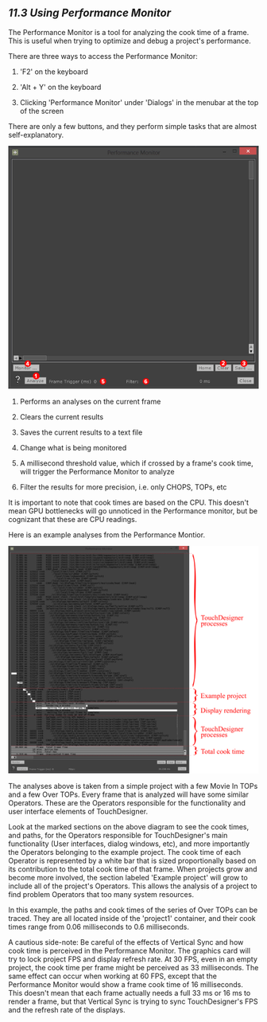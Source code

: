 ## *11.3 Using Performance Monitor*

The Performance Monitor is a tool for analyzing the cook time of a frame. This is useful when trying to optimize and debug a project's performance.

There are three ways to access the Performance Monitor: 

1. 'F2' on the keyboard

2. 'Alt + Y' on the keyboard

3. Clicking 'Performance Monitor' under 'Dialogs' in the menubar at the top of the screen


There are only a few buttons, and they perform simple tasks that are almost self-explanatory.

![Performance Monitor](../img/11.3/performance-monitor-1.png)

1. Performs an analyses on the current frame

2. Clears the current results

3. Saves the current results to a text file

4. Change what is being monitored

5. A millisecond threshold value, which if crossed by a frame's cook time, will trigger the Performance Monitor to analyze

6. Filter the results for more precision, i.e. only CHOPS, TOPs, etc


It is important to note that cook times are based on the CPU. This doesn't mean GPU bottlenecks will go unnoticed in the Performance monitor, but be cognizant that these are CPU readings. 

Here is an example analyses from the Performance Montior.

![Performance Monitor 2](../img/11.3/performance-monitor-2.png)

The analyses above is taken from a simple project with a few Movie In TOPs and a few Over TOPs. Every frame that is analyzed will have some similar Operators. These are the Operators responsible for the functionality and user interface elements of TouchDesigner.

Look at the marked sections on the above diagram to see the cook times, and paths, for the Operators responsible for TouchDesigner's main functionality (User interfaces, dialog windows, etc), and more importantly the Operators belonging to the example project. The cook time of each Operator is represented by a white bar that is sized proportionally based on its contribution to the total cook time of that frame. When projects grow and become more involved, the section labeled 'Example project' will grow to include all of the project's Operators. This allows the analysis of a project to find problem Operators that too many system resources. 

In this example, the paths and cook times of the series of Over TOPs can be traced. They are all located inside of the 'project1' container, and their cook times range from 0.06 milliseconds to 0.6 milliseconds.  

A cautious side-note: Be careful of the effects of Vertical Sync and how cook time is perceived in the Performance Monitor. The graphics card will try to lock project FPS and display refresh rate. At 30 FPS, even in an empty project, the cook time per frame might be perceived as 33 milliseconds. The same effect can occur when working at 60 FPS, except that the Performance Monitor would show a frame cook time of 16 milliseconds. This doesn't mean that each frame actually needs a full 33 ms or 16 ms to render a frame, but that Vertical Sync is trying to sync TouchDesigner's FPS and the refresh rate of the displays. 